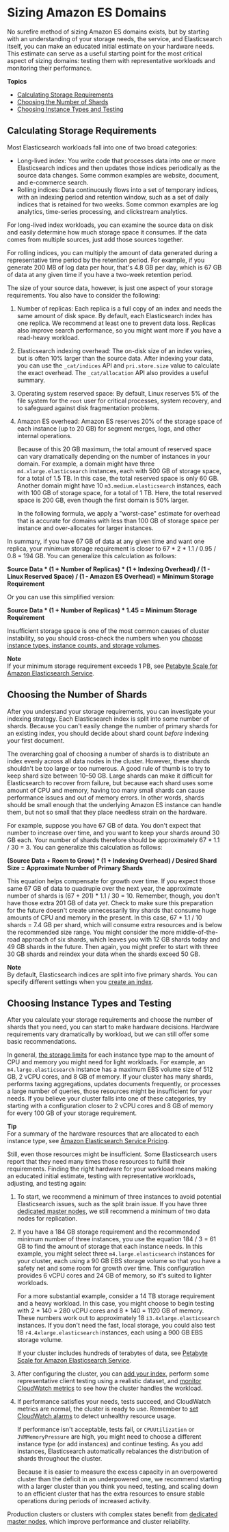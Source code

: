 # Sizing Amazon ES Domains<a name="sizing-domains"></a>

No surefire method of sizing Amazon ES domains exists, but by starting with an understanding of your storage needs, the service, and Elasticsearch itself, you can make an educated initial estimate on your hardware needs\. This estimate can serve as a useful starting point for the most critical aspect of sizing domains: testing them with representative workloads and monitoring their performance\.

**Topics**
+ [Calculating Storage Requirements](#aes-bp-storage)
+ [Choosing the Number of Shards](#aes-bp-sharding)
+ [Choosing Instance Types and Testing](#aes-bp-instances)

## Calculating Storage Requirements<a name="aes-bp-storage"></a>

Most Elasticsearch workloads fall into one of two broad categories:
+ Long\-lived index: You write code that processes data into one or more Elasticsearch indices and then updates those indices periodically as the source data changes\. Some common examples are website, document, and e\-commerce search\.
+ Rolling indices: Data continuously flows into a set of temporary indices, with an indexing period and retention window, such as a set of daily indices that is retained for two weeks\. Some common examples are log analytics, time\-series processing, and clickstream analytics\.

For long\-lived index workloads, you can examine the source data on disk and easily determine how much storage space it consumes\. If the data comes from multiple sources, just add those sources together\.

For rolling indices, you can multiply the amount of data generated during a representative time period by the retention period\. For example, if you generate 200 MB of log data per hour, that's 4\.8 GB per day, which is 67 GB of data at any given time if you have a two\-week retention period\.

The size of your source data, however, is just one aspect of your storage requirements\. You also have to consider the following:

1. Number of replicas: Each replica is a full copy of an index and needs the same amount of disk space\. By default, each Elasticsearch index has one replica\. We recommend at least one to prevent data loss\. Replicas also improve search performance, so you might want more if you have a read\-heavy workload\.

1. Elasticsearch indexing overhead: The on\-disk size of an index varies, but is often 10% larger than the source data\. After indexing your data, you can use the `_cat/indices` API and `pri.store.size` value to calculate the exact overhead\. The `_cat/allocation` API also provides a useful summary\.

1. Operating system reserved space: By default, Linux reserves 5% of the file system for the `root` user for critical processes, system recovery, and to safeguard against disk fragmentation problems\.

1. Amazon ES overhead: Amazon ES reserves 20% of the storage space of each instance \(up to 20 GB\) for segment merges, logs, and other internal operations\.

   Because of this 20 GB maximum, the total amount of reserved space can vary dramatically depending on the number of instances in your domain\. For example, a domain might have three `m4.xlarge.elasticsearch` instances, each with 500 GB of storage space, for a total of 1\.5 TB\. In this case, the total reserved space is only 60 GB\. Another domain might have 10 `m3.medium.elasticsearch` instances, each with 100 GB of storage space, for a total of 1 TB\. Here, the total reserved space is 200 GB, even though the first domain is 50% larger\.

   In the following formula, we apply a "worst\-case" estimate for overhead that is accurate for domains with less than 100 GB of storage space per instance and over\-allocates for larger instances\.

In summary, if you have 67 GB of data at any given time and want one replica, your *minimum* storage requirement is closer to 67 \* 2 \* 1\.1 / 0\.95 / 0\.8 = 194 GB\. You can generalize this calculation as follows:

**Source Data \* \(1 \+ Number of Replicas\) \* \(1 \+ Indexing Overhead\) / \(1 \- Linux Reserved Space\) / \(1 \- Amazon ES Overhead\) = Minimum Storage Requirement**

Or you can use this simplified version:

**Source Data \* \(1 \+ Number of Replicas\) \* 1\.45 = Minimum Storage Requirement**

Insufficient storage space is one of the most common causes of cluster instability, so you should cross\-check the numbers when you [choose instance types, instance counts, and storage volumes](#aes-bp-instances)\.

**Note**  
If your minimum storage requirement exceeds 1 PB, see [Petabyte Scale for Amazon Elasticsearch Service](petabyte-scale.md)\.

## Choosing the Number of Shards<a name="aes-bp-sharding"></a>

After you understand your storage requirements, you can investigate your indexing strategy\. Each Elasticsearch index is split into some number of shards\. Because you can't easily change the number of primary shards for an existing index, you should decide about shard count *before* indexing your first document\.

The overarching goal of choosing a number of shards is to distribute an index evenly across all data nodes in the cluster\. However, these shards shouldn't be too large or too numerous\. A good rule of thumb is to try to keep shard size between 10–50 GB\. Large shards can make it difficult for Elasticsearch to recover from failure, but because each shard uses some amount of CPU and memory, having too many small shards can cause performance issues and out of memory errors\. In other words, shards should be small enough that the underlying Amazon ES instance can handle them, but not so small that they place needless strain on the hardware\.

For example, suppose you have 67 GB of data\. You don't expect that number to increase over time, and you want to keep your shards around 30 GB each\. Your number of shards therefore should be approximately 67 \* 1\.1 / 30 = 3\. You can generalize this calculation as follows:

 **\(Source Data \+ Room to Grow\) \* \(1 \+ Indexing Overhead\) / Desired Shard Size = Approximate Number of Primary Shards**

This equation helps compensate for growth over time\. If you expect those same 67 GB of data to quadruple over the next year, the approximate number of shards is \(67 \+ 201\) \* 1\.1 / 30 = 10\. Remember, though, you don't have those extra 201 GB of data *yet*\. Check to make sure this preparation for the future doesn't create unnecessarily tiny shards that consume huge amounts of CPU and memory in the present\. In this case, 67 \* 1\.1 / 10 shards = 7\.4 GB per shard, which will consume extra resources and is below the recommended size range\. You might consider the more middle\-of\-the\-road approach of six shards, which leaves you with 12 GB shards today and 49 GB shards in the future\. Then again, you might prefer to start with three 30 GB shards and reindex your data when the shards exceed 50 GB\.

**Note**  
By default, Elasticsearch indices are split into five primary shards\. You can specify different settings when you [create an index](es-indexing.md#es-indexing-intro)\.

## Choosing Instance Types and Testing<a name="aes-bp-instances"></a>

After you calculate your storage requirements and choose the number of shards that you need, you can start to make hardware decisions\. Hardware requirements vary dramatically by workload, but we can still offer some basic recommendations\.

In general, [the storage limits](aes-limits.md) for each instance type map to the amount of CPU and memory you might need for light workloads\. For example, an `m4.large.elasticsearch` instance has a maximum EBS volume size of 512 GB, 2 vCPU cores, and 8 GB of memory\. If your cluster has many shards, performs taxing aggregations, updates documents frequently, or processes a large number of queries, those resources might be insufficient for your needs\. If you believe your cluster falls into one of these categories, try starting with a configuration closer to 2 vCPU cores and 8 GB of memory for every 100 GB of your storage requirement\.

**Tip**  
For a summary of the hardware resources that are allocated to each instance type, see [Amazon Elasticsearch Service Pricing](https://aws.amazon.com/elasticsearch-service/pricing/)\.

Still, even those resources might be insufficient\. Some Elasticsearch users report that they need many times those resources to fulfill their requirements\. Finding the right hardware for your workload means making an educated initial estimate, testing with representative workloads, adjusting, and testing again:

1. To start, we recommend a minimum of three instances to avoid potential Elasticsearch issues, such as the split brain issue\. If you have three [dedicated master nodes](es-managedomains-dedicatedmasternodes.md), we still recommend a minimum of two data nodes for replication\.

1. If you have a 184 GB storage requirement and the recommended minimum number of three instances, you use the equation 184 / 3 = 61 GB to find the amount of storage that each instance needs\. In this example, you might select three `m4.large.elasticsearch` instances for your cluster, each using a 90 GB EBS storage volume so that you have a safety net and some room for growth over time\. This configuration provides 6 vCPU cores and 24 GB of memory, so it's suited to lighter workloads\.

   For a more substantial example, consider a 14 TB storage requirement and a heavy workload\. In this case, you might choose to begin testing with 2 \* 140 = 280 vCPU cores and 8 \* 140 = 1120 GB of memory\. These numbers work out to approximately 18 `i3.4xlarge.elasticsearch` instances\. If you don't need the fast, local storage, you could also test 18 `r4.4xlarge.elasticsearch` instances, each using a 900 GB EBS storage volume\.

   If your cluster includes hundreds of terabytes of data, see [Petabyte Scale for Amazon Elasticsearch Service](petabyte-scale.md)\.

1. After configuring the cluster, you can [add your index](es-indexing.md), perform some representative client testing using a realistic dataset, and [monitor CloudWatch metrics](es-managedomains.md#es-managedomains-cloudwatchmetrics) to see how the cluster handles the workload\.

1. If performance satisfies your needs, tests succeed, and CloudWatch metrics are normal, the cluster is ready to use\. Remember to [set CloudWatch alarms](cloudwatch-alarms.md) to detect unhealthy resource usage\.

   If performance isn't acceptable, tests fail, or `CPUUtilization` or `JVMMemoryPressure` are high, you might need to choose a different instance type \(or add instances\) and continue testing\. As you add instances, Elasticsearch automatically rebalances the distribution of shards throughout the cluster\.

   Because it is easier to measure the excess capacity in an overpowered cluster than the deficit in an underpowered one, we recommend starting with a larger cluster than you think you need, testing, and scaling down to an efficient cluster that has the extra resources to ensure stable operations during periods of increased activity\.

Production clusters or clusters with complex states benefit from [dedicated master nodes](es-managedomains-dedicatedmasternodes.md), which improve performance and cluster reliability\.